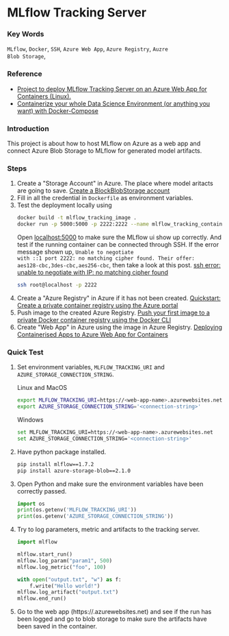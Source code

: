 # MLflow Tracking Server

### Key Words
<code>MLflow</code>, <code>Docker</code>, <code>SSH</code>, <code>Azure Web App</code>, <code>Azure Registry</code>, <code>Auzre Blob Storage</code>, 

### Reference
* [Project to deploy MLflow Tracking Server on an Azure Web App for Containers (Linux).](https://github.com/marvinbuss/mlflow-on-azure)
* [Containerize your whole Data Science Environment (or anything you want) with Docker-Compose](https://towardsdatascience.com/containerize-your-whole-data-science-environment-or-anything-you-want-with-docker-compose-e962b8ce8ce5)

### Introduction 
This project is about how to host MLflow on Azure as a web app and connect Azure Blob Storage to MLflow for generated model artifacts. 

### Steps
1. Create a "Storage Account" in Azure. The place where model aritacts are going to save. [Create a BlockBlobStorage account](https://docs.microsoft.com/en-us/azure/storage/blobs/storage-blob-create-account-block-blob?tabs=azure-portal)
2. Fill in all the credential in <code>Dockerfile</code> as environment variables.   
3. Test the deployment locally using 
    ```bash
    docker build -t mlflow_tracking_image .
    docker run -p 5000:5000 -p 2222:2222 --name mlflow_tracking_container  mlflow_tracking_image:latest
    ```   
    Open [localhost:5000](localhost:5000) to make sure the MLflow ui show up correctly. And test if the running container can be connected through SSH. If the error message shown up, <code>Unable to negotiate with ::1 port 2222: no matching cipher found. Their offer: aes128-cbc,3des-cbc,aes256-cbc</code>, then take a look at this post. [ssh error: unable to negotiate with IP: no matching cipher found](https://ma.ttias.be/ssh-error-unable-negotiate-ip-no-matching-cipher-found/)
    ```bash
    ssh root@localhost -p 2222
    ```
4. Create a "Azure Registry" in Azure if it has not been created. [Quickstart: Create a private container registry using the Azure portal](https://docs.microsoft.com/en-us/azure/container-registry/container-registry-get-started-portal)
5. Push image to the created Azure Registry. [Push your first image to a private Docker container registry using the Docker CLI](https://docs.microsoft.com/en-us/azure/container-registry/container-registry-get-started-docker-cli)
5. Create "Web App" in Azure using the image in Azure Registry. [Deploying Containerised Apps to Azure Web App for Containers](https://chrissainty.com/containerising-blazor-applications-with-docker-deploying-containerised-apps-to-azure-web-app-for-containers/)

### Quick Test
1. Set environment variables, <code>MLFLOW_TRACKING_URI</code> and <code>AZURE_STORAGE_CONNECTION_STRING</code>. 

    Linux and MacOS
    ```bash
    export MLFLOW_TRACKING_URI=https://<web-app-name>.azurewebsites.net
    export AZURE_STORAGE_CONNECTION_STRING='<connection-string>'
    ```
    Windows
    ```bash
    set MLFLOW_TRACKING_URI=https://<web-app-name>.azurewebsites.net
    set AZURE_STORAGE_CONNECTION_STRING='<connection-string>'
    ```
2. Have python package installed.
   ```bash
   pip install mlflow==1.7.2
   pip install azure-storage-blob==2.1.0
   ```
3. Open Python and make sure the environment variables have been correctly passed. 
    ```python
    import os 
    print(os.getenv('MLFLOW_TRACKING_URI'))
	print(os.getenv('AZURE_STORAGE_CONNECTION_STRING'))
    ```
4. Try to log parameters, metric and artifacts to the tracking server.
    ```python
    import mlflow
    
    mlflow.start_run()
    mlflow.log_param("param1", 500)
    mlflow.log_metric("foo", 100)
 
    with open("output.txt", "w") as f: 
        f.write("Hello world!")
	mlflow.log_artifact("output.txt")   
    mlflow.end_run()
    ```
5. Go to the web app (https://<web-app-name>.azurewebsites.net) and see if the run has been logged and go to blob storage to make sure the artifacts have been saved in the container.
    
